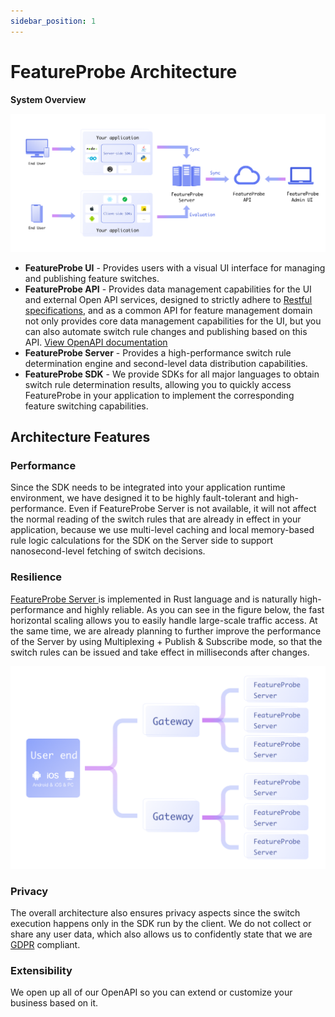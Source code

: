 ```yaml
---
sidebar_position: 1
---
```


# FeatureProbe  Architecture

**System Overview**

![featureprobe architecture](/structure.png)

* **FeatureProbe UI** - Provides users with a visual UI interface for managing and publishing feature switches.
* **FeatureProbe API** - Provides data management capabilities for the UI and external Open API services, designed to strictly adhere to [Restful specifications](https://www.redhat.com/zh/topics/api/what-is-a-rest-api), and as a common API for feature management domain not only provides core data management capabilities for the UI, but you can also automate switch rule changes and publishing based on this API. [View OpenAPI documentation](https://featureprobe.io/api-docs)
* **FeatureProbe Server** - Provides a high-performance switch rule determination engine and second-level data distribution capabilities.
* **FeatureProbe SDK** - We provide SDKs for all major languages to obtain switch rule determination results, allowing you to quickly access FeatureProbe in your application to implement the corresponding feature switching capabilities.



## Architecture Features

### Performance

Since the SDK needs to be integrated into your application runtime environment, we have designed it to be highly fault-tolerant and high-performance. Even if FeatureProbe Server is not available, it will not affect the normal reading of the switch rules that are already in effect in your application, because we use multi-level caching and local memory-based rule logic calculations for the SDK on the Server side to support nanosecond-level fetching of switch decisions.



### Resilience

[FeatureProbe Server ](https://github.com/FeatureProbe/FeatureProbe/tree/main/server) is implemented in Rust language and is naturally high-performance and highly reliable. As you can see in the figure below, the fast horizontal scaling allows you to easily handle large-scale traffic access. At the same time, we are already planning to further improve the performance of the Server by using Multiplexing + Publish & Subscribe mode, so that the switch rules can be issued and take effect in milliseconds after changes.

![featureprobe server](/feature-probe-server.png)

### Privacy

The overall architecture also ensures privacy aspects since the switch execution happens only in the SDK run by the client. We do not collect or share any user data, which also allows us to confidently state that we are  [GDPR](https://gdpr-info.eu/) compliant.



### Extensibility

We open up all of our OpenAPI so you can extend or customize your business based on it.
